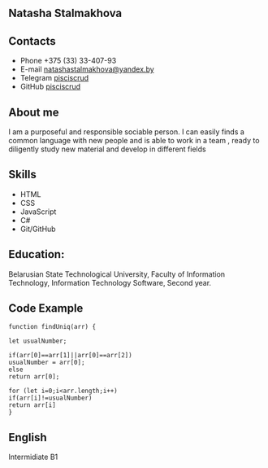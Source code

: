

## **Natasha Stalmakhova**

## **Contacts**
- Phone +375 (33) 33-407-93
- E-mail natashastalmakhova@yandex.by
- Telegram [pisciscrud](https://t.me/pisciscrud)
- GitHub [pisciscrud](https://github.com/pisciscrud)

## **About me**
I am a purposeful and responsible sociable person. I can easily finds a common language with new people and is able to work in a team , ready to diligently study new material and develop in different fields

## **Skills**
- HTML
- CSS
- JavaScript
- С#
- Git/GitHub

## **Education:**
Belarusian State Technological University, Faculty of Information Technology, Information Technology Software, Second year.


## **Code Example**
```
function findUniq(arr) {

let usualNumber;

if(arr[0]==arr[1]||arr[0]==arr[2])
usualNumber = arr[0];
else
return arr[0];

for (let i=0;i<arr.length;i++)
if(arr[i]!=usualNumber)
return arr[i]
}
```



## **English**
 Intermidiate B1
 
 
